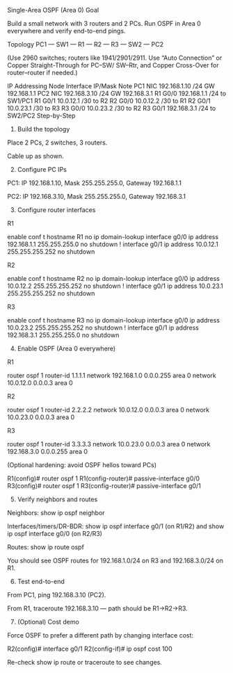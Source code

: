 Single-Area OSPF (Area 0)
Goal

Build a small network with 3 routers and 2 PCs. Run OSPF in Area 0 everywhere and verify end-to-end pings.

Topology
PC1 — SW1 — R1 — R2 — R3 — SW2 — PC2


(Use 2960 switches; routers like 1941/2901/2911. Use “Auto Connection” or Copper Straight-Through for PC–SW/ SW–Rtr, and Copper Cross-Over for router–router if needed.)

IP Addressing
Node	Interface	IP/Mask	Note
PC1	NIC	192.168.1.10 /24	GW 192.168.1.1
PC2	NIC	192.168.3.10 /24	GW 192.168.3.1
R1	G0/0	192.168.1.1 /24	to SW1/PC1
R1	G0/1	10.0.12.1 /30	to R2
R2	G0/0	10.0.12.2 /30	to R1
R2	G0/1	10.0.23.1 /30	to R3
R3	G0/0	10.0.23.2 /30	to R2
R3	G0/1	192.168.3.1 /24	to SW2/PC2
Step-by-Step
1) Build the topology

Place 2 PCs, 2 switches, 3 routers.

Cable up as shown.

2) Configure PC IPs

PC1: IP 192.168.1.10, Mask 255.255.255.0, Gateway 192.168.1.1

PC2: IP 192.168.3.10, Mask 255.255.255.0, Gateway 192.168.3.1

3) Configure router interfaces

R1

enable
conf t
hostname R1
no ip domain-lookup
interface g0/0
 ip address 192.168.1.1 255.255.255.0
 no shutdown
!
interface g0/1
 ip address 10.0.12.1 255.255.255.252
 no shutdown


R2

enable
conf t
hostname R2
no ip domain-lookup
interface g0/0
 ip address 10.0.12.2 255.255.255.252
 no shutdown
!
interface g0/1
 ip address 10.0.23.1 255.255.255.252
 no shutdown


R3

enable
conf t
hostname R3
no ip domain-lookup
interface g0/0
 ip address 10.0.23.2 255.255.255.252
 no shutdown
!
interface g0/1
 ip address 192.168.3.1 255.255.255.0
 no shutdown

4) Enable OSPF (Area 0 everywhere)

R1

router ospf 1
 router-id 1.1.1.1
 network 192.168.1.0 0.0.0.255 area 0
 network 10.0.12.0 0.0.0.3 area 0


R2

router ospf 1
 router-id 2.2.2.2
 network 10.0.12.0 0.0.0.3 area 0
 network 10.0.23.0 0.0.0.3 area 0


R3

router ospf 1
 router-id 3.3.3.3
 network 10.0.23.0 0.0.0.3 area 0
 network 192.168.3.0 0.0.0.255 area 0


(Optional hardening: avoid OSPF hellos toward PCs)

R1(config)# router ospf 1
R1(config-router)# passive-interface g0/0
R3(config)# router ospf 1
R3(config-router)# passive-interface g0/1

5) Verify neighbors and routes

Neighbors:
show ip ospf neighbor

Interfaces/timers/DR-BDR:
show ip ospf interface g0/1 (on R1/R2) and show ip ospf interface g0/0 (on R2/R3)

Routes:
show ip route ospf

You should see OSPF routes for 192.168.1.0/24 on R3 and 192.168.3.0/24 on R1.

6) Test end-to-end

From PC1, ping 192.168.3.10 (PC2).

From R1, traceroute 192.168.3.10 — path should be R1→R2→R3.

7) (Optional) Cost demo

Force OSPF to prefer a different path by changing interface cost:

R2(config)# interface g0/1
R2(config-if)# ip ospf cost 100


Re-check show ip route or traceroute to see changes.
